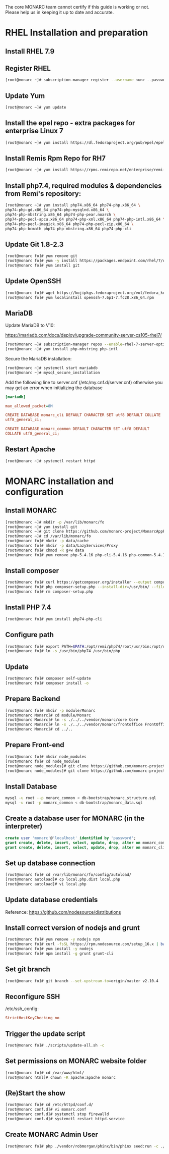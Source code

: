 <aside class="warning">
The core MONARC team cannot certify if this guide is working or not. Please help us in keeping it up to date and accurate.
</aside>


# RHEL Installation and preparation

## Install RHEL 7.9

## Register RHEL

```bash
[root@monarc ~]# subscription-manager register --username <un> --password <pw> --auto-attach
```

## Update Yum

```bash
[root@monarc ~]# yum update
```

## Install the epel repo - extra packages for enterprise Linux 7

```bash
[root@monarc ~]# yum install https://dl.fedoraproject.org/pub/epel/epel-release-latest-7.noarch.rpm
```

## Install Remis Rpm Repo for RH7

```bash
[root@monarc ~]# yum install https://rpms.remirepo.net/enterprise/remi-release-7.rpm
```

## Install php7.4, required modules & dependencies from Remi's repository:

```bash
[root@monarc ~]# yum install php74.x86_64 php74-php.x86_64 \
php74-php-gd.x86_64 php74-php-mysqlnd.x86_64 \
php74-php-mbstring.x86_64 php74-php-pear.noarch \
php74-php-pecl-apcu.x86_64 php74-php-xml.x86_64 php74-php-intl.x86_64 \
php74-php-pecl-imagick.x86_64 php74-php-pecl-zip.x86_64 \
php74-php-bcmath php74-php-mbstring.x86_64 php74-php-cli
```

## Update Git 1.8-2.3

```bash
[root@monarc fo]# yum remove git
[root@monarc fo]# yum -y install https://packages.endpoint.com/rhel/7/os/x86_64/endpoint-repo-1.9-1.x86_64.rpm
[root@monarc fo]# yum install git
```

## Update OpenSSH

```bash
[root@monarc fo]# wget https://kojipkgs.fedoraproject.org/vol/fedora_koji_archive02/packages/openssh/7.6p1/7.fc28/x86_64/openssh-7.6p1-7.fc28.x86_64.rpm
[root@monarc fo]# yum localinstall openssh-7.6p1-7.fc28.x86_64.rpm
```

## MariaDB

Update MariaDB to V10:

https://mariadb.com/docs/deploy/upgrade-community-server-cs105-rhel7/


```bash
[root@monarc ~]# subscription-manager repos --enable=rhel-7-server-optional-rpms
[root@monarc ~]# yum install php-mbstring php-intl
```

Secure the MariaDB installation:

```bash
[root@monarc ~]# systemctl start mariabdb
[root@monarc ~]# mysql_secure_installation
```

Add the following line to server.cnf (/etc/my.cnf.d/server.cnf)
otherwise you may get an error when initializing the database

```ini
[mariadb]

max_allowed_packet=8M

CREATE DATABASE monarc_cli DEFAULT CHARACTER SET utf8 DEFAULT COLLATE
utf8_general_ci;

CREATE DATABASE monarc_common DEFAULT CHARACTER SET utf8 DEFAULT
COLLATE utf8_general_ci;
```

## Restart Apache

```bash
[root@monarc ~]# systemctl restart httpd
```

# MONARC installation and configuration

## Install MONARC

```bash
[root@monarc ~]# mkdir -p /var/lib/monarc/fo
[root@monarc ~]# yum install git
[root@monarc ~]# git clone https://github.com/monarc-project/MonarcAppFO.git /var/lib/monarc/fo
[root@monarc ~]# cd /var/lib/monarc/fo
[root@monarc fo]# mkdir -p data/cache
[root@monarc fo]# mkdir -p data/LazyServices/Proxy
[root@monarc fo]# chmod -R g+w data
[root@monarc fo]# yum remove php-5.4.16 php-cli-5.4.16 php-common-5.4.16
```

## Install composer

```bash
[root@monarc fo]# curl https://getcomposer.org/installer --output composer-setup.php
[root@monarc fo]# php composer-setup.php --install-dir=/usr/bin/ --filename composer
[root@monarc fo]# rm composer-setup.php
```

## Install PHP 7.4

```bash
[root@monarc fo]# yum install php74-php-cli
```

## Configure path

```bash
[root@monarc fo]# export PATH=$PATH:/opt/remi/php74/root/usr/bin:/opt/remi/php74/root/usr/sbin
[root@monarc fo]# ln -s /usr/bin/php74 /usr/bin/php
```

## Update

```bash
[root@monarc fo]# composer self-update
[root@monarc fo]# composer install -o
```

## Prepare Backend

```bash
[root@monarc fo]# mkdir -p module/Monarc
[root@monarc Monarc]# cd module/Monarc
[root@monarc Monarc]# ln -s ./../../vendor/monarc/core Core
[root@monarc Monarc]# ln -s ./../../vendor/monarc/frontoffice FrontOffice
[root@monarc Monarc]# cd ../..
```

## Prepare Front-end

```bash
[root@monarc fo]# mkdir node_modules
[root@monarc fo]# cd node_modules
[root@monarc node_modules]# git clone https://github.com/monarc-project/ng-client.git ng_client
[root@monarc node_modules]# git clone https://github.com/monarc-project/ng-anr.git ng_anr
```

## Install Database

```bash
mysql -u root --p monarc_common < db-bootstrap/monarc_structure.sql
mysql -u root -p monarc_common < db-bootstrap/monarc_data.sql
```

## Create a database user for MONARC (in the interpreter)

```sql
create user 'monarc'@'localhost' identified by 'password';
grant create, delete, insert, select, update, drop, alter on monarc_common.* to 'monarc'@'localhost';
grant create, delete, insert, select, update, drop, alter on monarc_cli.* to 'monarc'@'localhost';
```

## Set up database connection

```bash
[root@monarc fo]# cd /var/lib/monarc/fo/config/autoload/
[root@monarc autoload]# cp local.php.dist local.php
[root@monarc autoload]# vi local.php
```

## Update database credentials

Reference: <https://github.com/nodesource/distributions>


## Install correct version of nodejs and grunt

```bash
[root@monarc fo]# yum remove -y nodejs npm
[root@monarc fo]# curl -fsSL https://rpm.nodesource.com/setup_16.x | bash -
[root@monarc fo]# yum install -y nodejs
[root@monarc fo]# npm install -g grunt grunt-cli
```

## Set git branch

```bash
[root@monarc fo]# git branch --set-upstream-to=origin/master v2.10.4
```

## Reconfigure SSH

/etc/ssh_config:

```cfg
StrictHostKeyChecking no
```

## Trigger the update script

```bash
[root@monarc fo]# ./scripts/update-all.sh -c
```

## Set permissions on MONARC website folder

```bash
[root@monarc fo]# cd /var/www/html/
[root@monarc html]# chown -R apache:apache monarc
```

## (Re)Start the show

```bash
[root@monarc fo]# cd /etc/httpd/conf.d/
[root@monarc conf.d]# vi monarc.conf
[root@monarc conf.d]# systemctl stop firewalld
[root@monarc conf.d]# systemctl restart httpd.service
```

## Create MONARC Admin User

```bash
[root@monarc fo]# php ./vendor/robmorgan/phinx/bin/phinx seed:run -c ./module/Monarc/FrontOffice/migrations/phinx.php
```

